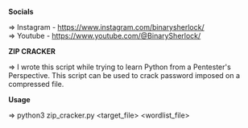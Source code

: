 **Socials**

=> Instagram - https://www.instagram.com/binarysherlock/<br>
=> Youtube - https://www.youtube.com/@BinarySherlock/

**ZIP CRACKER**

=> I wrote this script while trying to learn Python from a Pentester's Perspective. This script can be used to crack password imposed on a compressed file.

**Usage**

=> python3 zip_cracker.py <target_file> <wordlist_file>

